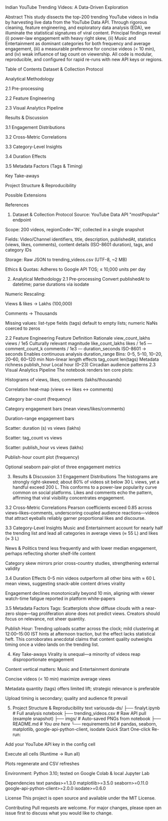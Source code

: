 Indian YouTube Trending Videos: A Data-Driven Exploration

Abstract
This study dissects the top-200 trending YouTube videos in India by harvesting live data from the YouTube Data API. Through rigorous cleaning, feature engineering, and exploratory data analysis (EDA), we illuminate the statistical signatures of viral content. Principal findings reveal (i) power-law engagement with heavy right skew, (ii) Music and Entertainment as dominant categories for both frequency and average engagement, (iii) a measurable preference for concise videos (< 10 min), and (iv) weak influence of tag count on viewership. All code is modular, reproducible, and configured for rapid re-runs with new API keys or regions.

Table of Contents
Dataset & Collection Protocol

Analytical Methodology

2.1 Pre-processing

2.2 Feature Engineering

2.3 Visual Analytics Pipeline

Results & Discussion

3.1 Engagement Distributions

3.2 Cross-Metric Correlations

3.3 Category-Level Insights

3.4 Duration Effects

3.5 Metadata Factors (Tags & Timing)

Key Take-aways

Project Structure & Reproducibility

Possible Extensions

References

1. Dataset & Collection Protocol
Source: YouTube Data API "mostPopular" endpoint

Scope: 200 videos, regionCode='IN', collected in a single snapshot

Fields: Video/Channel identifiers, title, description, publishedAt, statistics (views, likes, comments), content details (ISO-8601 duration), tags, and category IDs

Storage: Raw JSON to trending_videos.csv (UTF-8, ~2 MB)

Ethics & Quotas: Adheres to Google API TOS; ≤ 10,000 units per day

2. Analytical Methodology
2.1 Pre-processing
Convert publishedAt to datetime; parse durations via isodate

Numeric Rescaling:

Views & likes → Lakhs (100,000)

Comments → Thousands

Missing values: list-type fields (tags) default to empty lists; numeric NaNs coerced to zeros

2.2 Feature Engineering
Feature	Definition	Rationale
view_count_lakhs	views / 1e5	Culturally relevant magnitude
like_count_lakhs	likes / 1e5	—
comment_count_k	comments / 1e3	—
duration_seconds	ISO-8601 → seconds	Enables continuous analysis
duration_range	Bins: 0–5, 5–10, 10–20, 20–60, 60–120 min	Non-linear length effects
tag_count	len(tags)	Metadata richness
publish_hour	Local hour (0–23)	Circadian audience patterns
2.3 Visual Analytics Pipeline
The notebook renders ten core plots:

Histograms of views, likes, comments (lakhs/thousands)

Correlation heat-map (views ↔ likes ↔ comments)

Category bar-count (frequency)

Category engagement bars (mean views/likes/comments)

Duration-range engagement bars

Scatter: duration (s) vs views (lakhs)

Scatter: tag_count vs views

Scatter: publish_hour vs views (lakhs)

Publish-hour count plot (frequency)

Optional seaborn pair-plot of three engagement metrics

3. Results & Discussion
3.1 Engagement Distributions
The histograms are strongly right-skewed; about 80% of videos sit below 30 L views, yet a handful exceed 200 L. This conforms to a power-law popularity curve common on social platforms. Likes and comments echo the pattern, affirming that viral visibility concentrates engagement.

3.2 Cross-Metric Correlations
Pearson coefficients exceed 0.85 across views–likes–comments, underscoring coupled audience reactions—videos that attract eyeballs reliably garner proportional likes and discourse.

3.3 Category-Level Insights
Music and Entertainment account for nearly half the trending list and lead all categories in average views (≈ 55 L) and likes (≈ 3 L)

News & Politics trend less frequently and with lower median engagement, perhaps reflecting shorter shelf-life content

Category skew mirrors prior cross-country studies, strengthening external validity

3.4 Duration Effects
0–5 min videos outperform all other bins with ≈ 60 L mean views, suggesting snack-able content drives virality

Engagement declines monotonically beyond 10 min, aligning with viewer watch-time fatigue reported in platform white-papers

3.5 Metadata Factors
Tags: Scatterplots show diffuse clouds with a near-zero slope—tag proliferation alone does not predict views. Creators should focus on relevance, not sheer quantity.

Publish Hour: Trending uploads scatter across the clock; mild clustering at 12:00–15:00 IST hints at afternoon traction, but the effect lacks statistical heft. This corroborates anecdotal claims that content quality outweighs timing once a video lands on the trending list.

4. Key Take-aways
Virality is unequal—a minority of videos reap disproportionate engagement

Content vertical matters: Music and Entertainment dominate

Concise videos (< 10 min) maximize average views

Metadata quantity (tags) offers limited lift; strategic relevance is preferable

Upload timing is secondary; quality and audience fit prevail

5. Project Structure & Reproducibility
text
variousda-ds/
├── finalyt.ipynb          # Full analysis notebook
├── trending_videos.csv    # Raw API pull (example snapshot)
├── imgs/                  # Auto-saved PNGs from notebook
├── README.md              # *You are here*
└── requirements.txt       # pandas, seaborn, matplotlib, google-api-python-client, isodate
Quick Start
One-click Re-run:

Add your YouTube API key in the config cell

Execute all cells (Runtime → Run all)

Plots regenerate and CSV refreshes

Environment: Python 3.10; tested on Google Colab & local Jupyter Lab

Dependencies
text
pandas>=1.3.0
matplotlib>=3.5.0
seaborn>=0.11.0
google-api-python-client>=2.0.0
isodate>=0.6.0

License
This project is open source and available under the MIT License.

Contributing
Pull requests are welcome. For major changes, please open an issue first to discuss what you would like to change.

